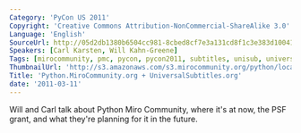 ```yaml
---
Category: 'PyCon US 2011'
Copyright: 'Creative Commons Attribution-NonCommercial-ShareAlike 3.0'
Language: 'English'
SourceUrl: http://05d2db1380b6504cc981-8cbed8cf7e3a131cd8f1c3e383d10041.r93.cf2.rackcdn.com/pycon-us-2011/356_python-mirocommunity-org-universalsubtitles-org.mp4
Speakers: [Carl Karsten, Will Kahn-Greene]
Tags: [mirocommunity, pmc, pycon, pycon2011, subtitles, unisub, universalsubtitles]
ThumbnailUrl: 'http://s3.amazonaws.com/s3.mirocommunity.org/python/localtv/video_thumbs/4324/375x295.png'
Title: 'Python.MiroCommunity.org + UniversalSubtitles.org'
date: '2011-03-11'
---
```

Will and Carl talk about Python Miro Community, where it's at now, the PSF
grant, and what they're planning for it in the future.
